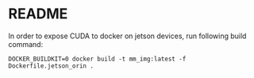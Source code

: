 # README 

In order to expose CUDA to docker on jetson devices, run following build command: 
```
DOCKER_BUILDKIT=0 docker build -t mm_img:latest -f Dockerfile.jetson_orin .
```


